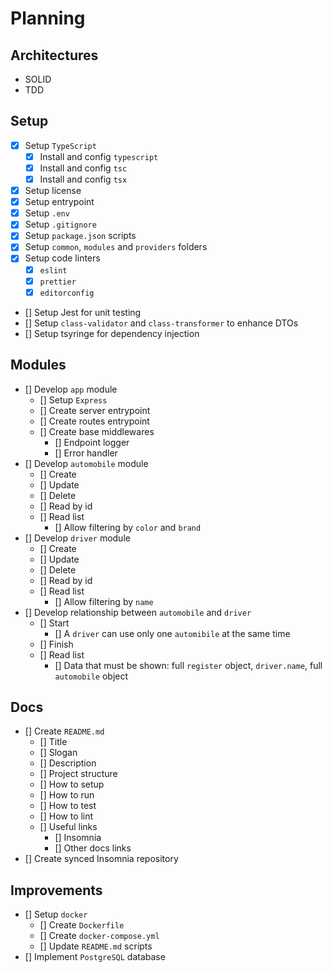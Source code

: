 # Planning

## Architectures

- SOLID
- TDD

## Setup

- [x] Setup `TypeScript`
  - [x] Install and config `typescript`
  - [x] Install and config `tsc`
  - [x] Install and config `tsx`
- [x] Setup license
- [x] Setup entrypoint
- [x] Setup `.env`
- [x] Setup `.gitignore`
- [x] Setup `package.json` scripts
- [x] Setup `common`, `modules` and `providers` folders
- [x] Setup code linters
  - [x] `eslint`
  - [x] `prettier`
  - [x] `editorconfig`
- [] Setup Jest for unit testing
- [] Setup `class-validator` and `class-transformer` to enhance DTOs
- [] Setup tsyringe for dependency injection

## Modules

- [] Develop `app` module
  - [] Setup `Express`
  - [] Create server entrypoint
  - [] Create routes entrypoint
  - [] Create base middlewares
    - [] Endpoint logger
    - [] Error handler
- [] Develop `automobile` module
  - [] Create
  - [] Update
  - [] Delete
  - [] Read by id
  - [] Read list
    - [] Allow filtering by `color` and `brand`
- [] Develop `driver` module
  - [] Create
  - [] Update
  - [] Delete
  - [] Read by id
  - [] Read list
    - [] Allow filtering by `name`
- [] Develop relationship between `automobile` and `driver`
  - [] Start
    - [] A `driver` can use only one `automibile` at the same time  
  - [] Finish
  - [] Read list
    - [] Data that must be shown: full `register` object, `driver.name`, full `automobile` object
  
## Docs

- [] Create `README.md`
  - [] Title
  - [] Slogan
  - [] Description
  - [] Project structure
  - [] How to setup
  - [] How to run
  - [] How to test
  - [] How to lint
  - [] Useful links
    - [] Insomnia
    - [] Other docs links
- [] Create synced Insomnia repository

## Improvements

- [] Setup `docker`
  - [] Create `Dockerfile`
  - [] Create `docker-compose.yml`
  - [] Update `README.md` scripts
- [] Implement `PostgreSQL` database
